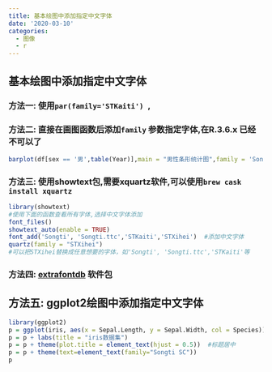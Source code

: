 ```yaml
---
title: 基本绘图中添加指定中文字体
date: '2020-03-10'
categories:
  - 图像
  - r
---
```




## 基本绘图中添加指定中文字体

### 方法一: 使用`par(family='STKaiti') `, 

### 方法二: 直接在画图函数后添加`family` 参数指定字体,在R.3.6.x  已经不可以了

```R
barplot(df[sex == '男',table(Year)],main = "男性条形统计图",family = 'Songti SC') 
```

### 方法三: 使用showtext包,需要xquartz软件,可以使用`brew cask install xquartz`

```R
library(showtext)
#使用下面的函数查看所有字体,选择中文字体添加
font_files()
showtext_auto(enable = TRUE)
font_add('Songti', 'Songti.ttc','STKaiti','STXihei')  #添加中文字体
quartz(family = "STXihei") 
#可以把STXihei替换成任意想要的字体，如'Songti', 'Songti.ttc','STKaiti'等
```

### 方法四: **[extrafontdb](https://github.com/wch/extrafontdb)**  软件包



## 方法五: ggplot2绘图中添加指定中文字体

```R
library(ggplot2) 
p = ggplot(iris, aes(x = Sepal.Length, y = Sepal.Width, col = Species)) + geom_point()
p = p + labs(title = "iris数据集")
p = p + theme(plot.title = element_text(hjust = 0.5))  #标题居中
p = p + theme(text=element_text(family="Songti SC"))
p 
```
